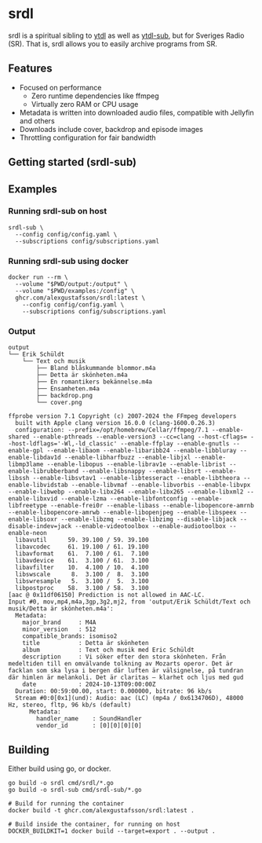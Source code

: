 # srdl

srdl is a spiritual sibling to [ytdl](https://github.com/ytdl-org/youtube-dl) as
well as [ytdl-sub](https://github.com/jmbannon/ytdl-sub), but for Sveriges Radio
(SR). That is, srdl allows you to easily archive programs from SR.

## Features

- Focused on performance
  - Zero runtime dependencies like ffmpeg
  - Virtually zero RAM or CPU usage
- Metadata is written into downloaded audio files, compatible with Jellyfin and
  others
- Downloads include cover, backdrop and episode images
- Throttling configuration for fair bandwidth

## Getting started (srdl-sub)

## Examples

### Running srdl-sub on host

```shell
srdl-sub \
  --config config/config.yaml \
  --subscriptions config/subscriptions.yaml
```

### Running srdl-sub using docker

```shell
docker run --rm \
  --volume "$PWD/output:/output" \
  --volume "$PWD/examples:/config" \
  ghcr.com/alexgustafsson/srdl:latest \
    --config config/config.yaml \
    --subscriptions config/subscriptions.yaml
```

### Output

```text
output
└── Erik Schüldt
    └── Text och musik
        ├── Bland blåskummande blommor.m4a
        ├── Detta är skönheten.m4a
        ├── En romantikers bekännelse.m4a
        ├── Ensamheten.m4a
        ├── backdrop.png
        └── cover.png
```

```text
ffprobe version 7.1 Copyright (c) 2007-2024 the FFmpeg developers
  built with Apple clang version 16.0.0 (clang-1600.0.26.3)
  configuration: --prefix=/opt/homebrew/Cellar/ffmpeg/7.1 --enable-shared --enable-pthreads --enable-version3 --cc=clang --host-cflags= --host-ldflags='-Wl,-ld_classic' --enable-ffplay --enable-gnutls --enable-gpl --enable-libaom --enable-libaribb24 --enable-libbluray --enable-libdav1d --enable-libharfbuzz --enable-libjxl --enable-libmp3lame --enable-libopus --enable-librav1e --enable-librist --enable-librubberband --enable-libsnappy --enable-libsrt --enable-libssh --enable-libsvtav1 --enable-libtesseract --enable-libtheora --enable-libvidstab --enable-libvmaf --enable-libvorbis --enable-libvpx --enable-libwebp --enable-libx264 --enable-libx265 --enable-libxml2 --enable-libxvid --enable-lzma --enable-libfontconfig --enable-libfreetype --enable-frei0r --enable-libass --enable-libopencore-amrnb --enable-libopencore-amrwb --enable-libopenjpeg --enable-libspeex --enable-libsoxr --enable-libzmq --enable-libzimg --disable-libjack --disable-indev=jack --enable-videotoolbox --enable-audiotoolbox --enable-neon
  libavutil      59. 39.100 / 59. 39.100
  libavcodec     61. 19.100 / 61. 19.100
  libavformat    61.  7.100 / 61.  7.100
  libavdevice    61.  3.100 / 61.  3.100
  libavfilter    10.  4.100 / 10.  4.100
  libswscale      8.  3.100 /  8.  3.100
  libswresample   5.  3.100 /  5.  3.100
  libpostproc    58.  3.100 / 58.  3.100
[aac @ 0x11df06150] Prediction is not allowed in AAC-LC.
Input #0, mov,mp4,m4a,3gp,3g2,mj2, from 'output/Erik Schüldt/Text och musik/Detta är skönheten.m4a':
  Metadata:
    major_brand     : M4A
    minor_version   : 512
    compatible_brands: isomiso2
    title           : Detta är skönheten
    album           : Text och musik med Eric Schüldt
    description     : Vi söker efter den stora skönheten. Från medeltiden till en omvälvande tolkning av Mozarts operor. Det är facklan som ska lysa i bergen där luften är välsignelse, på tundran där himlen är melankoli. Det är claritas – klarhet och ljus med gud
    date            : 2024-10-13T09:00:00Z
  Duration: 00:59:00.00, start: 0.000000, bitrate: 96 kb/s
  Stream #0:0[0x1](und): Audio: aac (LC) (mp4a / 0x6134706D), 48000 Hz, stereo, fltp, 96 kb/s (default)
      Metadata:
        handler_name    : SoundHandler
        vendor_id       : [0][0][0][0]
```

## Building

Either build using go, or docker.

```shell
go build -o srdl cmd/srdl/*.go
go build -o srdl-sub cmd/srdl-sub/*.go
```

```shell
# Build for running the container
docker build -t ghcr.com/alexgustafsson/srdl:latest .

# Build inside the container, for running on host
DOCKER_BUILDKIT=1 docker build --target=export . --output .
```
